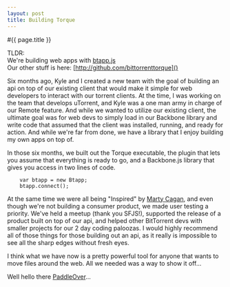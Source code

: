 ```yaml
---
layout: post
title: Building Torque
---
```


#{{ page.title }}

TLDR:  
We're building web apps with [btapp.js](http://github.com/bittorrenttorque/btapp)  
Our other stuff is here: [http://github.com/bittorrenttorque]()

Six months ago, Kyle and I created a new team with the goal of building an api on top of our existing client that would make it simple for web developers to interact with our torrent clients. At the time, I was working on the team that develops uTorrent, and Kyle was a one man army in charge of our Remote feature. And while we wanted to utilize our existing client, the ultimate goal was for web devs to simply load in our Backbone library and write code that assumed that the client was installed, running, and ready for action. And while we're far from done, we have a library that I enjoy building my own apps on top of.

In those six months, we built out the Torque executable, the plugin that lets you assume that everything is ready to go, and a Backbone.js library that gives you access in two lines of code. 

		var btapp = new Btapp;
		btapp.connect();

At the same time we were all being "Inspired" by [Marty Cagan](https://twitter.com/cagan), and even though we're not building a consumer product, we made user testing a priority. We've held a meetup (thank you SFJS!), supported the release of a product built on top of our api, and helped other BitTorrent devs with smaller projects for our 2 day coding paloozas. I would highly recommend all of those things for those building out an api, as it really is impossible to see all the sharp edges without fresh eyes. 

I think what we have now is a pretty powerful tool for anyone that wants to move files around the web. All we needed was a way to show it off...

Well hello there [PaddleOver](./making-of-paddle-over.html)...

